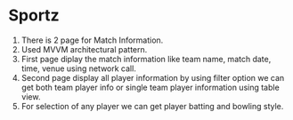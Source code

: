 # Sportz

1. There is 2 page for Match Information.
2. Used MVVM architectural pattern.
3. First page diplay the match information like team name, match date, time, venue using network call.
4. Second page display all player information by using filter option we can get both team player info or single team player information using table view.
5. For selection of any player we can get player batting and bowling style.


